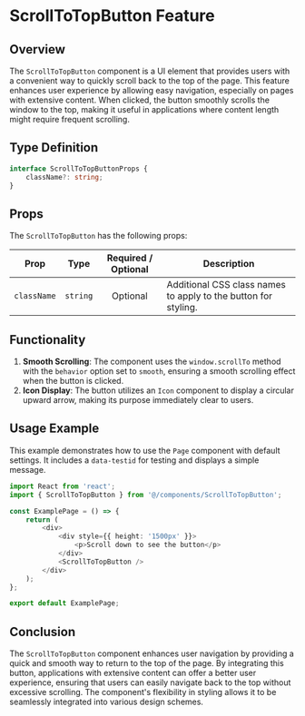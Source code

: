 # ScrollToTopButton Feature

## Overview 
The `ScrollToTopButton` component is a UI element that provides users with a convenient way to quickly scroll back to the top of the page. This feature enhances user experience by allowing easy navigation, especially on pages with extensive content. When clicked, the button smoothly scrolls the window to the top, making it useful in applications where content length might require frequent scrolling.


##  Type Definition
```typescript
interface ScrollToTopButtonProps {
    className?: string;
}
```

## Props
The `ScrollToTopButton` has the following props:

| Prop         | Type                                        |          Required / Optional          | Description                                                                |
|--------------|---------------------------------------------|:-------------------------------------:|----------------------------------------------------------------------------|
| `className`  | `string`                                    |               Optional                | Additional CSS class names to apply to the button for styling.|


## Functionality
1. **Smooth Scrolling**: The component uses the `window.scrollTo` method with the `behavior` option set to `smooth`, ensuring a smooth scrolling effect when the button is clicked.
2. **Icon Display**: The button utilizes an `Icon` component to display a circular upward arrow, making its purpose immediately clear to users.


## Usage Example

This example demonstrates how to use the `Page` component with default settings. 
It includes a `data-testid` for testing and displays a simple message.
```typescript jsx
import React from 'react';
import { ScrollToTopButton } from '@/components/ScrollToTopButton';

const ExamplePage = () => {
    return (
        <div>
            <div style={{ height: '1500px' }}>
                <p>Scroll down to see the button</p>
            </div>
            <ScrollToTopButton />
        </div>
    );
};

export default ExamplePage;
```



## Conclusion 
The `ScrollToTopButton` component enhances user navigation by providing a quick and smooth way to return to the top of the page. By integrating this button, applications with extensive content can offer a better user experience, ensuring that users can easily navigate back to the top without excessive scrolling. The component's flexibility in styling allows it to be seamlessly integrated into various design schemes.
